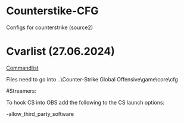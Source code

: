 # Counterstike-CFG
Configs for counterstrike (source2)


# Cvarlist (27.06.2024)
[Commandlist](cvarlist.md)

Files need to go into  ..\Counter-Strike Global Offensive\game\core\cfg

#Streamers: 

To hook CS into OBS add the following to the CS launch options: 

-allow_third_party_software


